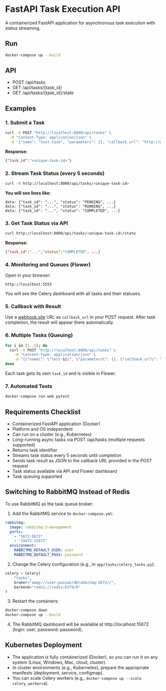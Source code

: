 # FastAPI Task Execution API

A containerized FastAPI application for asynchronous task execution with status streaming.

## Run

```bash
docker-compose up --build
```

## API

- POST /api/tasks
- GET /api/tasks/{task_id}
- GET /api/tasks/{task_id}/state

## Examples

### 1. Submit a Task
```bash
curl -X POST "http://localhost:8000/api/tasks" \
  -H "Content-Type: application/json" \
  -d '{"name": "test-task", "parameters": {}, "callback_url": "http://webhook.site/your-unique-url"}'
```
**Response:**
```json
{"task_id":"<unique-task-id>"}
```

### 2. Stream Task Status (every 5 seconds)
```bash
curl -N http://localhost:8000/api/tasks/<unique-task-id>
```
**You will see lines like:**
```
data: {"task_id": "...", "status": "PENDING", ...}
data: {"task_id": "...", "status": "RUNNING", ...}
data: {"task_id": "...", "status": "COMPLETED", ...}
```

### 3. Get Task Status via API
```bash
curl http://localhost:8000/api/tasks/<unique-task-id>/state
```
**Response:**
```json
{"task_id":"...","status":"COMPLETED", ...}
```

### 4. Monitoring and Queues (Flower)
Open in your browser:
```
http://localhost:5555
```
You will see the Celery dashboard with all tasks and their statuses.

### 5. Callback with Result
Use a [webhook.site](https://webhook.site/) URL as `callback_url` in your POST request. After task completion, the result will appear there automatically.

### 6. Multiple Tasks (Queuing)
```bash
for i in {1..5}; do
  curl -X POST "http://localhost:8000/api/tasks" \
    -H "Content-Type: application/json" \
    -d "{\"name\": \"test-$i\", \"parameters\": {}, \"callback_url\": \"http://webhook.site/your-unique-url\"}" &
done
```
Each task gets its own `task_id` and is visible in Flower.

### 7. Automated Tests
```bash
docker-compose run web pytest
```

## Requirements Checklist

- Containerized FastAPI application (Docker)
- Platform and OS independent
- Can run on a cluster (e.g., Kubernetes)
- Long-running async tasks via POST /api/tasks (multiple requests supported)
- Returns task identifier
- Streams task status every 5 seconds until completion
- Sends task result as JSON to the callback URL provided in the POST request
- Task status available via API and Flower dashboard
- Task queuing supported

## Switching to RabbitMQ Instead of Redis

To use RabbitMQ as the task queue broker:

1. Add the RabbitMQ service to `docker-compose.yml`:

```yaml
rabbitmq:
  image: rabbitmq:3-management
  ports:
    - "5672:5672"
    - "15672:15672"
  environment:
    RABBITMQ_DEFAULT_USER: user
    RABBITMQ_DEFAULT_PASS: password
```

2. Change the Celery configuration (e.g., in `app/tasks/celery_tasks.py`):

```python
celery = Celery(
    "tasks",
    broker="amqp://user:password@rabbitmq:5672//",
    backend="redis://redis:6379/0"
)
```

3. Restart the containers:
```bash
docker-compose down
docker-compose up --build
```

4. The RabbitMQ dashboard will be available at http://localhost:15672 (login: user, password: password).

## Kubernetes Deployment

- The application is fully containerized (Docker), so you can run it on any system (Linux, Windows, Mac, cloud, cluster).
- In cluster environments (e.g., Kubernetes), prepare the appropriate manifests (deployment, service, configmap).
- You can scale Celery workers (e.g., `docker-compose up --scale celery_worker=4`).
